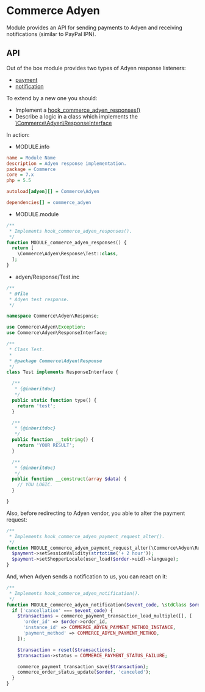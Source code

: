 # Commerce Adyen

Module provides an API for sending payments to Adyen and receiving notifications (similar to PayPal IPN).

## API

Out of the box module provides two types of Adyen response listeners:

- [payment](adyen/Response/Payment.inc)
- [notification](adyen/Response/Notification.inc)

To extend by a new one you should:

- Implement a [hook_commerce_adyen_responses()](commerce_adyen.api.php#L15)
- Describe a logic in a class which implements the [\Commerce\Adyen\ResponseInterface](adyen/ResponseInterface.inc)

In action:

- MODULE.info

```ini
name = Module Name
description = Adyen response implementation.
package = Commerce
core = 7.x
php = 5.5

autoload[adyen][] = Commerce\Adyen

dependencies[] = commerce_adyen
```

- MODULE.module

```php
/**
 * Implements hook_commerce_adyen_responses().
 */
function MODULE_commerce_adyen_responses() {
  return [
    \Commerce\Adyen\Response\Test::class,
  ];
}
```

- adyen/Response/Test.inc

```php
/**
 * @file
 * Adyen test response.
 */

namespace Commerce\Adyen\Response;

use Commerce\Adyen\Exception;
use Commerce\Adyen\ResponseInterface;

/**
 * Class Test.
 *
 * @package Commerce\Adyen\Response
 */
class Test implements ResponseInterface {

  /**
   * {@inheritdoc}
   */
  public static function type() {
    return 'test';
  }

  /**
   * {@inheritdoc}
   */
  public function __toString() {
    return 'YOUR RESULT';
  }

  /**
   * {@inheritdoc}
   */
  public function __construct(array $data) {
    // YOU LOGIC.
  }

}
```

Also, before redirecting to Adyen vendor, you able to alter the payment request:

```php
/**
 * Implements hook_commerce_adyen_payment_request_alter().
 */
function MODULE_commerce_adyen_payment_request_alter(\Commerce\Adyen\Request\Payment $payment, \stdClass $order) {
  $payment->setSessionValidity(strtotime('+ 2 hour'));
  $payment->setShopperLocale(user_load($order->uid)->language);
}
```

And, when Adyen sends a notification to us, you can react on it:

```php
/**
 * Implements hook_commerce_adyen_notification().
 */
function MODULE_commerce_adyen_notification($event_code, \stdClass $order, array $data) {
  if ('cancellation' === $event_code) {
    $transactions = commerce_payment_transaction_load_multiple([], [
      'order_id' => $order->order_id,
      'instance_id' => COMMERCE_ADYEN_PAYMENT_METHOD_INSTANCE,
      'payment_method' => COMMERCE_ADYEN_PAYMENT_METHOD,
    ]);

    $transaction = reset($transactions);
    $transaction->status = COMMERCE_PAYMENT_STATUS_FAILURE;

    commerce_payment_transaction_save($transaction);
    commerce_order_status_update($order, 'canceled');
  }
}
```
